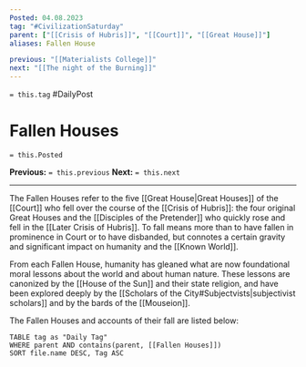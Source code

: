 ```yaml
---
Posted: 04.08.2023
tag: "#CivilizationSaturday"
parent: ["[[Crisis of Hubris]]", "[[Court]]", "[[Great House]]"]
aliases: Fallen House

previous: "[[Materialists College]]"
next: "[[The night of the Burning]]"
---
```

`= this.tag` #DailyPost 
# Fallen Houses
`= this.Posted`

**Previous:** `= this.previous`
**Next:** `= this.next`

---

The Fallen Houses refer to the five [[Great House|Great Houses]] of the [[Court]] who fell over the course of the [[Crisis of Hubris]]: the four original Great Houses and the [[Disciples of the Pretender]] who quickly rose and fell in the [[Later Crisis of Hubris]]. To fall means more than to have fallen in prominence in Court or to have disbanded, but connotes a certain gravity and significant impact on humanity and the [[Known World]].

From each Fallen House, humanity has gleaned what are now foundational moral lessons about the world and about human nature. These lessons are canonized by the [[House of the Sun]] and their state religion, and have been explored deeply by the [[Scholars of the City#Subjectvists|subjectivist scholars]] and by the bards of the [[Mouseion]].

The Fallen Houses and accounts of their fall are listed below:
```dataview
TABLE tag as "Daily Tag"
WHERE parent AND contains(parent, [[Fallen Houses]])
SORT file.name DESC, Tag ASC
```
